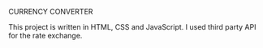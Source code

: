 CURRENCY CONVERTER

This project is written in HTML, CSS and JavaScript. 
I used third party API for the rate exchange.

